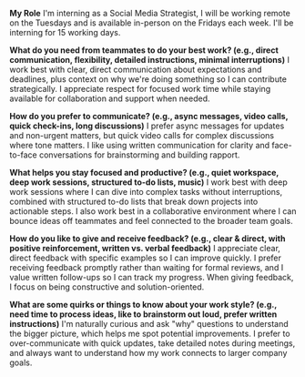 **My Role** I'm interning as a Social Media Strategist, I will be working remote on the Tuesdays and is available in-person on the Fridays each week. I'll be interning for 15 working days.

**What do you need from teammates to do your best work? (e.g., direct communication, flexibility, detailed instructions, minimal interruptions)** I work best with clear, direct communication about expectations and deadlines, plus context on why we're doing something so I can contribute strategically. I appreciate respect for focused work time while staying available for collaboration and support when needed.

**How do you prefer to communicate? (e.g., async messages, video calls, quick check-ins, long discussions)** I prefer async messages for updates and non-urgent matters, but quick video calls for complex discussions where tone matters. I like using written communication for clarity and face-to-face conversations for brainstorming and building rapport.

**What helps you stay focused and productive? (e.g., quiet workspace, deep work sessions, structured to-do lists, music)** I work best with deep work sessions where I can dive into complex tasks without interruptions, combined with structured to-do lists that break down projects into actionable steps. I also work best in a collaborative environment where I can bounce ideas off teammates and feel connected to the broader team goals.

**How do you like to give and receive feedback? (e.g., clear & direct, with positive reinforcement, written vs. verbal feedback)** I appreciate clear, direct feedback with specific examples so I can improve quickly. I prefer receiving feedback promptly rather than waiting for formal reviews, and I value written follow-ups so I can track my progress. When giving feedback, I focus on being constructive and solution-oriented.

**What are some quirks or things to know about your work style? (e.g., need time to process ideas, like to brainstorm out loud, prefer written instructions)** I'm naturally curious and ask "why" questions to understand the bigger picture, which helps me spot potential improvements. I prefer to over-communicate with quick updates, take detailed notes during meetings, and always want to understand how my work connects to larger company goals.
